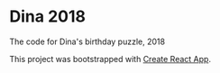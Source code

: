 # Dina 2018

The code for Dina's birthday puzzle, 2018

This project was bootstrapped with [Create React App](https://github.com/facebookincubator/create-react-app).
